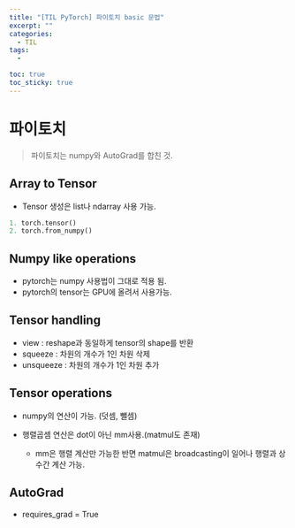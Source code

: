 ```yaml
---
title: "[TIL PyTorch] 파이토치 basic 문법"
excerpt: ""
categories:
  - TIL
tags:
  - 

toc: true
toc_sticky: true
--- 
```


# 파이토치

> 파이토치는 numpy와 AutoGrad를 합친 것.

## Array to Tensor   


* Tensor 생성은 list나 ndarray 사용 가능.


```python
1. torch.tensor()
2. torch.from_numpy()
```

## Numpy like operations


* pytorch는 numpy 사용법이 그대로 적용 됨.
* pytorch의 tensor는 GPU에 올려서 사용가능.

## Tensor handling

* view : reshape과 동일하게 tensor의 shape를 반환
* squeeze : 차원의 개수가 1인 차원 삭제
* unsqueeze : 차원의 개수가 1인 차원 추가

## Tensor operations

* numpy의 연산이 가능. (덧셈, 뺄셈)
* 행렬곱셈 연산은 dot이 아닌 mm사용.(matmul도 존재)

    * mm은 행렬 계산만 가능한 반면 matmul은 broadcasting이 일어나 행렬과 상수간 계산 가능.

## AutoGrad

* requires_grad = True










